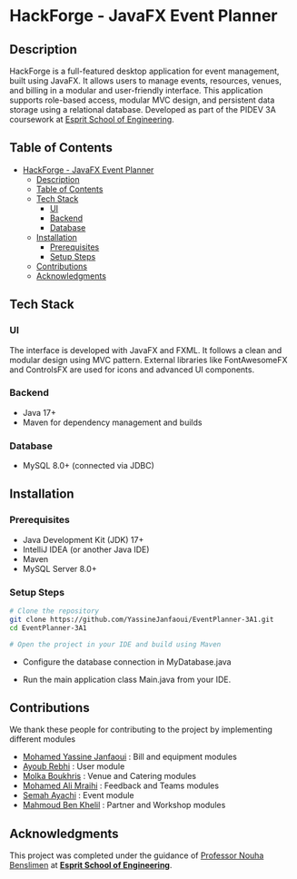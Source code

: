 # HackForge - JavaFX Event Planner

## Description

HackForge is a full-featured desktop application for event management, built using JavaFX. It allows users to manage events, resources, venues, and billing in a modular and user-friendly interface. This application supports role-based access, modular MVC design, and persistent data storage using a relational database. Developed as part of the PIDEV 3A coursework at [Esprit School of Engineering](https://esprit.tn).

## Table of Contents

- [HackForge - JavaFX Event Planner](#hackforge---javafx-event-planner)
  - [Description](#description)
  - [Table of Contents](#table-of-contents)
  - [Tech Stack](#tech-stack)
    - [UI](#ui)
    - [Backend](#backend)
    - [Database](#database)
  - [Installation](#installation)
    - [Prerequisites](#prerequisites)
    - [Setup Steps](#setup-steps)
  - [Contributions](#contributions)
  - [Acknowledgments](#acknowledgments)

## Tech Stack

### UI

The interface is developed with JavaFX and FXML. It follows a clean and modular design using MVC pattern. External libraries like FontAwesomeFX and ControlsFX are used for icons and advanced UI components.

### Backend

- Java 17+
- Maven for dependency management and builds

### Database

- MySQL 8.0+ (connected via JDBC)

## Installation

### Prerequisites

- Java Development Kit (JDK) 17+
- IntelliJ IDEA (or another Java IDE)
- Maven
- MySQL Server 8.0+

### Setup Steps

```bash
# Clone the repository
git clone https://github.com/YassineJanfaoui/EventPlanner-3A1.git
cd EventPlanner-3A1

# Open the project in your IDE and build using Maven
```

- Configure the database connection in MyDatabase.java

- Run the main application class Main.java from your IDE.

## Contributions

We thank these people for contributing to the project by implementing different modules

- [Mohamed Yassine Janfaoui](mailto:mohamedyassine.janfaoui@esprit.tn) : Bill and equipment modules
- [Ayoub Rebhi](mailto:ayoub.rebhi@esprit.tn) : User module
- [Molka Boukhris](mailto:molka.boukhris@esprit.tn) : Venue and Catering modules
- [Mohamed Ali Mraihi](mailto:medali.mraihi@esprit.tn) : Feedback and Teams modules
- [Semah Ayachi](mailto:semah.ayachi@esprit.tn) : Event module
- [Mahmoud Ben Khelil](mailto:mahmoud.benkhelil@esprit.tn) : Partner and Workshop modules

## Acknowledgments

This project was completed under the guidance of [Professor Nouha Benslimen](mailto:nouha.benslimen@esprit.tn) at [**Esprit School of Engineering**](https://esprit.tn).
